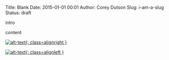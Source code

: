 Title: Blank
Date: 2015-01-01 00:01
Author: Corey Dutson
Slug: i-am-a-slug
Status: draft

intro


<!-- PELICAN_END_SUMMARY -->


content
<!-- align image right -->
[![alt-text](url/to/image.jpg){: class=alignright }](url/to/image.jpg)

<!-- align image left -->
[![alt-text](url/to/image.jpg){: class=alignleft }](url/to/image.jpg)